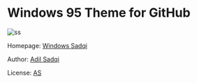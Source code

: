 # Windows 95 Theme for GitHub

![ss]([https://github.com/h01000110/windows-95/raw/gh-pages/screenshot_2.png](https://raw.githubusercontent.com/AdilSadqi/windows-sadqi/NextCloud/raw/gh-pages/screenshot_2.png))

Homepage: [Windows Sadqi](https://win.asadqi.com)


Author: [Adil Sadqi](https://github.com/AdilSadqi)

License: [AS](https://github.com/AdilSadqi)
